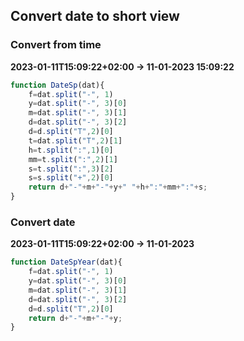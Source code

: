 ## Convert date to short view


### Convert from time
**2023-01-11T15:09:22+02:00 -> 11-01-2023 15:09:22**
```js
function DateSp(dat){
    f=dat.split("-", 1)
    y=dat.split("-", 3)[0]
    m=dat.split("-", 3)[1]
    d=dat.split("-", 3)[2]
    d=d.split("T",2)[0]
    t=dat.split("T",2)[1]
    h=t.split(":",1)[0]
    mm=t.split(":",2)[1]
    s=t.split(":",3)[2]
    s=s.split("+",2)[0]
    return d+"-"+m+"-"+y+" "+h+":"+mm+":"+s;
}
```

### Convert date
**2023-01-11T15:09:22+02:00 -> 11-01-2023**
```js
function DateSpYear(dat){
    f=dat.split("-", 1)
    y=dat.split("-", 3)[0]
    m=dat.split("-", 3)[1]
    d=dat.split("-", 3)[2]
    d=d.split("T",2)[0]
    return d+"-"+m+"-"+y;
}
```
